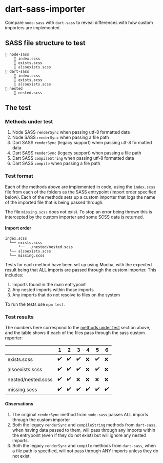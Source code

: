 # dart-sass-importer

Compare `node-sass` with `dart-sass` to reveal differences with how custom importers are implemented.

## SASS file structure to test

```
📁 node-sass
    📄 index.scss
    📄 exists.scss
    📄 alsoexists.scss
📁 dart-sass
    📄 index.scss
    📄 exists.scss
    📄 alsoexists.scss
📁 nested
    📄 nested.scss
```

## The test

### Methods under test

1. Node SASS `renderSync` when passing utf-8 formatted data
1. Node SASS `renderSync` when passing a file path
1. Dart SASS `renderSync` (legacy support) when passing utf-8 formatted data
1. Dart SASS `renderSync` (legacy support) when passing a file path
1. Dart SASS `compileString` when passing utf-8 formatted data
1. Dart SASS `compile` when passing a file path

### Test format

Each of the methods above are implemented in code, using the `index.scss` file from each of the folders as the SASS entrypoint (import order specified below). Each of the methods sets up a custom importer that logs the name of the imported file that is being passed through.

The file `missing.scss` does not exist. To stop an error being thrown this is intercepted by the custom importer and some SCSS data is returned.

#### Import order

```
index.scss
  └── exists.scss
      └── ../nested/nested.scss
  └── alsoexists.scss
  └── missing.scss
```

Tests for each method have been set up using Mocha, with the expected result being that ALL imports are passed through the custom importer. This includes:

1. Imports found in the main entrypoint
1. Any nested imports within those imports
1. Any imports that do not resolve to files on the system

To run the tests use `npm test`.

### Test results

The numbers here correspond to the [methods under test](#methods-under-test) section above, and the table shows if each of the files pass through the sass custom reporter:

|                      | 1 | 2 | 3 | 4 | 5 | 6 |
|----------------------|---|---|---|---|---|---|
| exists.scss          | ✔️ | ✔️ | ✔️ | ❌ | ✔️ | ❌ |
| alsoexists.scss      | ✔️ | ✔️ | ✔️ | ❌ | ✔️ | ❌ |
| nested/nested.scss   | ✔️ | ✔️ | ❌ | ❌ | ❌ | ❌ |
| missing.scss         | ✔️ | ✔️ | ✔️ | ✔️ | ✔️ | ✔️ |

#### Observations

1. The original `renderSync` method from `node-sass` passes ALL imports through the custom importer
1. Both the legacy `renderSync` and `compileString` methods from `dart-sass`, when having data passed to them, will pass through any imports within the entrypoint (even if they do not exist) but will ignore any nested imports.
1. Both the legacy `renderSync` and `compile` methods from `dart-sass`, when a file path is specified, will not pass through ANY imports unless they do not exist.
